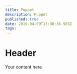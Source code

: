 ```yaml
---
title: Puppet
description: Puppet
published: true
date: 2019-04-09T13:38:36.903Z
tags: 
---
```


# Header

Your content here
